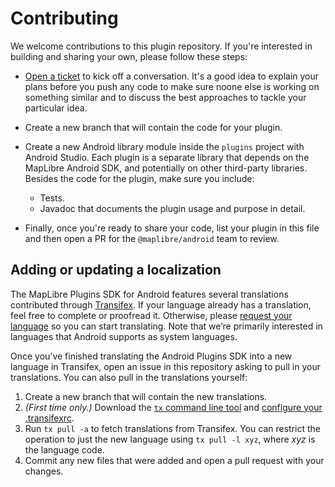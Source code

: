# Contributing

We welcome contributions to this plugin repository. If you're interested in building and sharing your own, please follow these steps:

- [Open a ticket](https://github.com/maplibre/maplibre-plugins-android/issues/new) to kick off a conversation. It's a good idea to explain your plans before you push any code to make sure noone else is working on something similar and to discuss the best approaches to tackle your particular idea.

- Create a new branch that will contain the code for your plugin.

- Create a new Android library module inside the `plugins` project with Android Studio. Each plugin is a separate library that depends on the MapLibre Android SDK, and potentially on other third-party libraries. Besides the code for the plugin, make sure you include:

  - Tests.
  - Javadoc that documents the plugin usage and purpose in detail.

- Finally, once you're ready to share your code, list your plugin in this file and then open a PR for the `@maplibre/android` team to review.

## Adding or updating a localization

The MapLibre Plugins SDK for Android features several translations contributed through [Transifex](https://www.transifex.com/maplibre/maplibre-plugins-android/). If your language already has a translation, feel free to complete or proofread it. Otherwise, please [request your language](https://www.transifex.com/maplibre/maplibre-plugins-android/) so you can start translating. Note that we’re primarily interested in languages that Android supports as system languages.

Once you’ve finished translating the Android Plugins SDK into a new language in Transifex, open an issue in this repository asking to pull in your translations. You can also pull in the translations yourself:

1. Create a new branch that will contain the new translations.
1. _(First time only.)_ Download the [`tx` command line tool](https://docs.transifex.com/client/installing-the-client) and [configure your .transifexrc](https://docs.transifex.com/client/client-configuration).
1. Run `tx pull -a` to fetch translations from Transifex. You can restrict the operation to just the new language using `tx pull -l xyz`, where _xyz_ is the language code.
1. Commit any new files that were added and open a pull request with your changes.
